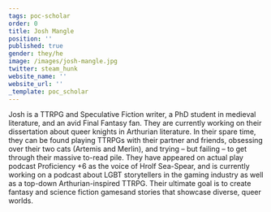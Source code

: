 ```yaml
---
tags: poc-scholar
order: 0
title: Josh Mangle
position: ''
published: true
gender: they/he
image: /images/josh-mangle.jpg
twitter: steam_hunk
website_name: ''
website_url: ''
_template: poc_scholar
---
```


Josh is a TTRPG and Speculative Fiction writer, a PhD student in medieval literature, and an avid Final Fantasy fan. They are currently working on their dissertation about queer knights in Arthurian literature. In their spare time, they can be found playing TTRPGs with their partner and friends, obsessing over their two cats (Artemis and Merlin), and trying – but failing – to get through their massive to-read pile. They have appeared on actual play podcast Proficiency +6 as the voice of Hrolf Sea-Spear, and is currently working on a podcast about LGBT storytellers in the gaming industry as well as a top-down Arthurian-inspired TTRPG. Their ultimate goal is to create fantasy and science fiction gamesand stories that showcase diverse, queer worlds.
